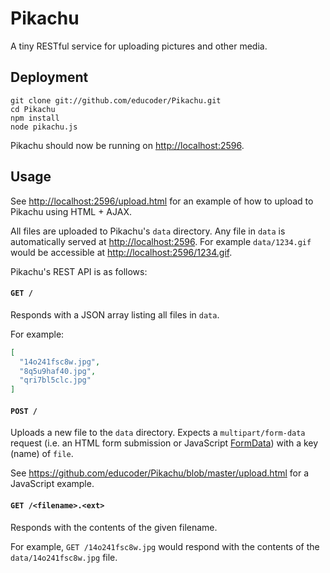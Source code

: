 Pikachu
=======

A tiny RESTful service for uploading pictures and other media.


Deployment
----------

```
git clone git://github.com/educoder/Pikachu.git
cd Pikachu
npm install
node pikachu.js
```

Pikachu should now be running on <http://localhost:2596>.

Usage
-----

See <http://localhost:2596/upload.html> for an example of how 
to upload to Pikachu using HTML + AJAX.

All files are uploaded to Pikachu's `data` directory. Any file
in `data` is automatically served at <http://localhost:2596>. For
example `data/1234.gif` would be accessible at <http://localhost:2596/1234.gif>.

Pikachu's REST API is as follows:

#### `GET /`

Responds with a JSON array listing all files in `data`.

For example:

```json
[ 
  "14o241fsc8w.jpg", 
  "8q5u9haf40.jpg", 
  "qri7bl5clc.jpg"
]
```

#### `POST /`

Uploads a new file to the `data` directory. Expects a `multipart/form-data` request (i.e.
an HTML form submission or JavaScript [FormData](https://developer.mozilla.org/en-US/docs/DOM/XMLHttpRequest/FormData))
with a key (name) of `file`.

See https://github.com/educoder/Pikachu/blob/master/upload.html for a JavaScript example.

#### `GET /<filename>.<ext>`

Responds with the contents of the given filename. 

For example, `GET /14o241fsc8w.jpg` would respond with the contents of the `data/14o241fsc8w.jpg` file.

